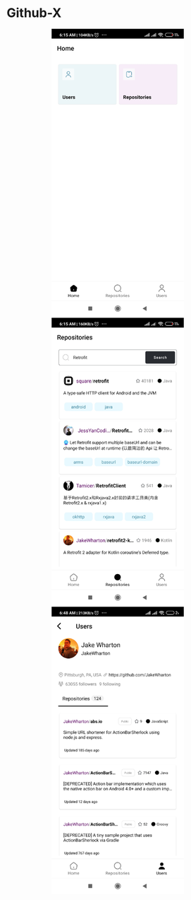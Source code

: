 # Github-X

<p align="center">
  <img src="https://github.com/codejunk1e/Github-X/blob/master/media/Screenshot_2022-07-08-06-15-32-526_io.github.codejunk1e.githubx.jpg" width="300">
  <img src="https://github.com/codejunk1e/Github-X/blob/master/media/Screenshot_2022-07-08-06-15-37-659_io.github.codejunk1e.githubx.jpg" width="300">
  <img src="https://github.com/codejunk1e/Github-X/blob/master/media/Screenshot_2022-07-08-06-48-04-713_io.github.codejunk1e.githubx.jpg" width="300">
</p>


